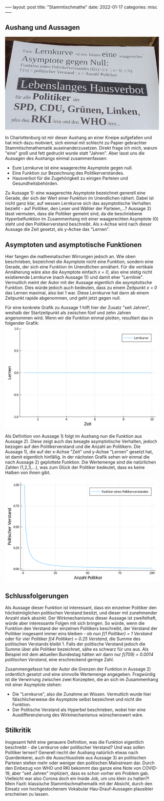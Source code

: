 –––
layout: post
title: "Stammtischmathe"
date: 2022-01-17
categories: misc
–––
## Aushang und Aussagen

![Ein Foto vom Aushang](/assets/Aushang.png)

In Charlottenburg ist mir dieser Aushang an einer Kneipe aufgefallen und hat mich dazu motiviert, sich einmal mit schlecht zu Papier gebrachter Stammtischmathematik auseinanderzusetzen. Direkt frage ich mich, warum "eine" groß und fett gedruckt wurde statt "Jahren". Aber lasst uns die Aussagen des Aushangs einmal zusammenfassen:

- Eure Lernkurve ist eine waagerechte Asymptote gegen null.
- Eine Funktion zur Bezeichnung des Politikerverstandes.
- Hausverbot für die Zugehörigkeit zu einigen Parteien und Gesundheitsbehörden.

Zu Aussage 1): eine waagerechte Asymptote bezeichnet generell eine Gerade, der sich der Wert einer Funktion im Unendlichen nähert. Dabei ist nicht ganz klar, auf wessen Lernkurve sich das asymptotische Verhalten bezieht - auf Politiker, den Leser und Wähler der Parteien,...? 
Aussage 2) lässt vermuten, dass die Politiker gemeint sind, da die beschriebene Hyperbelfunktion im Zusammenhang mit einer waagerechten Asymptote (0) steht und den Politikerverstand beschreibt. Als x-Achse wird nach dieser Aussage die Zeit gesetzt, als y-Achse das "Lernen".

## Asymptoten und asymptotische Funktionen

Hier fangen die mathematischen Wirrungen jedoch an. Wie oben beschrieben, bezeichnet die Asymptote nicht eine Funktion, sondern eine Gerade, der sich eine Funktion im Unendlichen annähert. Für die vertikale Annäherung wäre also die Asymptote einfach *x = 0*, also eine stetig nicht existierende Lernkurve (nach Aussage 1)) und damit eher "Lernlinie". 
Vermutlich meint der Autor mit der Aussage eigentlich die asymptotische Funktion. Dies würde jedoch auch bedeuten, dass zu einem Zeitpunkt *x = 0* das Lernen maximal, also bei 1 war. Diese Lernkurve hat dann ab einem Zeitpunkt rapide abgenommen, und geht jetzt gegen null. 

Für eine konkrete Grafik zu Aussage 1 hilft hier der Zusatz "seit Jahren", weshalb der Startzeitpunkt als zwischen fünf und zehn Jahren angenommen wird. Wenn wir die Funktion einmal plotten, resultiert das in folgender Grafik:
![Plot einer Asymptote](/assets/asymptote.png)

Als Definition von Aussage 1) folgt im Aushang nun die Funktion aus Aussage 2). Diese zeigt auch das besagte asymptotische Verhalten, jedoch bezogen auf den Politikerverstand und die Anzahl an Politikern. Die Aussage 1), die auf der x-Achse "Zeit" und y-Achse "Lernen" gesetzt hat, ist damit eigentlich hinfällig. In der nächsten Grafik sehen wir einmal die nach Aussage 2) geplottete Funktion. Die Wertemenge sind die natürlichen Zahlen (1,2,3,...), was zum Glück der Politiker bedeutet, dass es keine Halben von ihnen gibt.

![Plot des Politikerverstandes](/assets/Politikerverstand.png)

## Schlussfolgerungen

Als Aussage dieser Funktion ist interessant, dass ein einzelner Politiker den höchstmöglichen politischen Verstand besitzt, und dieser mit zunehmender Anzahl stark absinkt. Der Wirkmechanismus dieser Aussage ist zweifelhaft, würde aber interessante Folgen mit sich bringen. So würde, wenn die Funktion den Verstand der einzelnen Politikers beschreibt, der Verstand der Politiker insgesamt immer eins bleiben - ob nun *f(1 Politiker) = 1 Verstand* oder für vier Politiker *f(4 Politiker) = 0.25 Verstand*, die Summe des politischen Verstands bleibt 1. 
Falls der politische Verstand jedoch die Summe über alle Politiker bezeichnet, sähe es schwarz für uns aus. Als Beispiel mit dem aktuellen Bundestag hätten wir dann nur *f(709) = 0.0014 politischen Verstand*, eine erschreckend geringe Zahl. 

Zusammengefasst hat der Autor die Grenzen der Funktion in Aussage 2) ordentlich gesetzt und eine sinnvolle Wertemenge angegeben. Fragwürdig ist die Verwirrung zwischen zwei Konzepten, die an sich im Zusammenhang mit einer Asymptote stehen:
- Die "Lernkurve", also die Zunahme an Wissen. Vermutlich wurde hier fälschlicherweise die Asymptote selbst bezeichnet und nicht die Funktion.
- Der Politische Verstand als Hyperbel beschrieben, wobei hier eine Ausdifferenzierung des Wirkmechanismus wünschenswert wäre.

## Stilkritik

Insgesamt fehlt eine genauere Definition, was die Funktion eigentlich beschreibt - die Lernkurve oder politischer Verstand? Und was sollen Politiker lernen? Generell riecht der Aushang natürlich etwas nach Querdenkerei, auch die Ausschlussliste aus Aussage 3) an politischen Parteien stellen mehr oder weniger den politischen Mainstream dar. Durch den Einbezug von WHO und RKI bekommt das ganze eine Note von COVID-19, aber "seit Jahren" impliziert, dass es schon vorher ein Problem gab. Vielleicht war also Corona doch ein Inside Job, um uns klein zu halten?! 
Mein Fazit: klassische Stammtischmathematik mit der Absicht, durch den Einsatz von hochgestochenem Vokabular Hau-Drauf-Aussagen plausibler erscheinen zu lassen.
